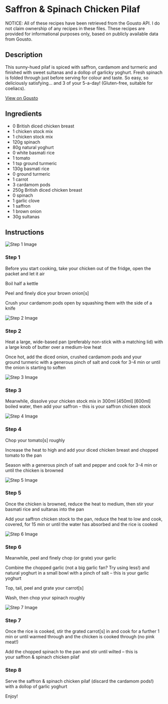 # Saffron & Spinach Chicken Pilaf

NOTICE: All of these recipes have been retrieved from the Gousto API. I do not claim ownership of any recipes in these files. These recipes are provided for informational purposes only, based on publicly available data from Gousto.

## Description

This sunny-hued pilaf is spiced with saffron, cardamom and turmeric and finished with sweet sultanas and a dollop of garlicky yoghurt. Fresh spinach is folded through just before serving for colour and taste. So easy, so deliciously satisfying... and 3 of your 5-a-day! (Gluten-free, suitable for coeliacs).

[View on Gousto](https://www.gousto.co.uk/recipes/cookbook/saffron-spinach-chicken-pilaf)

## Ingredients

- 0 British diced chicken breast
- 1 chicken stock mix
- 1 chicken stock mix
- 120g spinach
- 80g natural yoghurt
- 0 white basmati rice
- 1 tomato
- 1 tsp ground turmeric
- 130g basmati rice
- 0 ground turmeric
- 1 carrot
- 3 cardamom pods
- 250g British diced chicken breast
- 0 spinach
- 1 garlic clove
- 1 saffron
- 1 brown onion
- 30g sultanas

## Instructions

![Step 1 Image](https://production-media.gousto.co.uk/cms/recipe-step-image/1016.-step-1-x200.jpg)

### Step 1

Before you start cooking, take your chicken out of the fridge, open the packet and let it air

Boil half a kettle

Peel and finely dice your brown onion[s]

Crush your cardamom pods open by squashing them with the side of a knife

![Step 2 Image](https://production-media.gousto.co.uk/cms/recipe-step-image/step-2-2-1709721895906-x200.jpg)

### Step 2

Heat a large, wide-based pan (preferably non-stick with a matching lid) with a large knob of butter over a medium-low heat

Once hot, add the diced onion, crushed cardamom pods and your ground turmeric with a generous pinch of salt and cook for 3-4 min or until the onion is starting to soften

![Step 3 Image](https://production-media.gousto.co.uk/cms/recipe-step-image/1016.-step-3-x200.jpg)

### Step 3

Meanwhile, dissolve your chicken stock mix in 300ml <span class="text-purple">[450ml]</span> <span class="text-danger">[600ml]</span> boiled water, then add your saffron – this is your saffron chicken stock

![Step 4 Image](https://production-media.gousto.co.uk/cms/recipe-step-image/step-4-2-1709721910784-x200.jpg)

### Step 4

Chop your tomato[s] roughly

Increase the heat to high and add your diced chicken breast and chopped tomato to the pan

Season with a generous pinch of salt and pepper and cook for 3-4 min or until the chicken is browned

![Step 5 Image](https://production-media.gousto.co.uk/cms/recipe-step-image/step-5-2-1709721916377-x200.jpg)

### Step 5

Once the chicken is browned, reduce the heat to medium, then stir your basmati rice and sultanas into the pan

Add your saffron chicken stock to the pan, reduce the heat to low and cook, covered, for 15 min or until the water has absorbed and the rice is cooked

![Step 6 Image](https://production-media.gousto.co.uk/cms/recipe-step-image/1016.-step-6-x200.jpg)

### Step 6

Meanwhile, peel and finely chop (or grate) your garlic

Combine the chopped garlic (not a big garlic fan? Try using less!)<span class="text-danger"> </span>and natural yoghurt in a small bowl with a pinch of salt – this is your garlic yoghurt

Top, tail, peel and grate your carrot[s]

Wash, then chop your spinach roughly

![Step 7 Image](https://production-media.gousto.co.uk/cms/recipe-step-image/step-7-2-1709721925492-x200.jpg)

### Step 7

Once the rice is cooked, stir the grated carrot[s] in and cook for a further 1 min or until warmed through and the chicken is cooked through (no pink meat!)

Add the chopped spinach to the pan and stir until wilted – this is your saffron & spinach chicken pilaf

### Step 8

Serve the saffron & spinach chicken pilaf (discard the cardamom pods!) with a dollop of garlic yoghurt

Enjoy!

